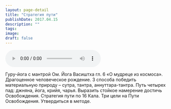 ```yaml
---
layout: page-detail
title: "Стратегия пути"
publishDate: 2017.04.15
description: ""
tags:
image:
draft: false
---
```


<audio title="2017.04.15 - Стратегия пути.mp3" src="/upload/iblock/785/785ba0861c7caa6c3c517f46c18bfb7d.mp3" controls=""></audio>

 Гуру-йога с мантрой Ом. Йога Васиштха гл. 6 «О мудреце из космоса». Драгоценное человеческое рождение. 3 способа победить материальную природу – сутра, тантра, аннуттара-тантра. Путь четырех пад: джняна, йога, крийя, чарья. Выразить стойкое намерение достичь Освобождения. Стратегия пути по 16 Кала. Три цели на Пути Освобождения. Утвердиться в методе. 

  

